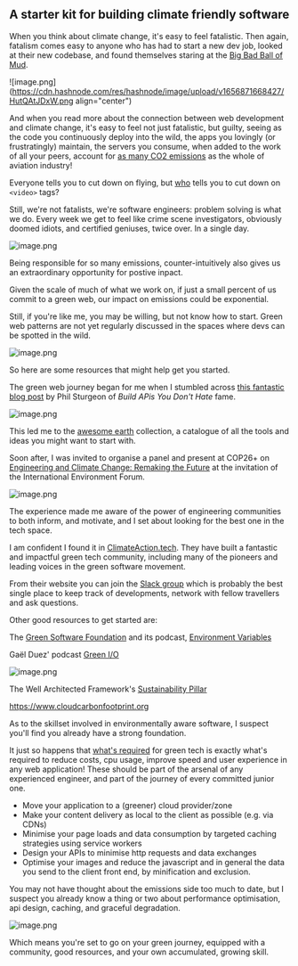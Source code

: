 ## A starter kit for building climate friendly software

When you think about climate change, it's easy to feel fatalistic. Then again, fatalism comes easy to anyone who has had to start a new dev job, looked at their new codebase, and found themselves staring at the [Big Bad Ball of Mud](https://wiki.c2.com/?BigBallOfMud).

![image.png](https://cdn.hashnode.com/res/hashnode/image/upload/v1656871668427/HutQAtJDxW.png align="center")

And when you read more about the connection between web development and climate change, it's easy to feel not just fatalistic, but guilty, seeing as the code you continuously deploy into the wild, the apps you lovingly (or frustratingly) maintain, the servers you consume, when added to the work of all your peers, account for [as many CO2 emissions](https://www.google.com/amp/s/www.ovoenergy.com/blog/green/the-carbon-footprint-of-the-internet/amp) as the whole of aviation industry!  

Everyone tells you to cut down on flying, but [who](https://theshiftproject.org/wp-content/uploads/2019/07/2019-02.pdf) tells you to cut down on `<video>` tags? 

Still, we're not fatalists, we're software engineers: problem solving is what we do. Every week we get to feel like crime scene investigators, obviously doomed idiots, and certified geniuses, twice over. In a single day.

![image.png](https://cdn.hashnode.com/res/hashnode/image/upload/v1656871623326/1MSnIORpO.png?height=1200&width=675&align="center") 

Being responsible for so many emissions, counter-intuitively also gives us an extraordinary opportunity for postive inpact. 

Given the scale of much of what we work on, if just a small percent of us commit to a green web, our impact on emissions could be exponential. 

Still, if you're like me, you may be willing, but not know how to start. Green web patterns are not yet regularly discussed in the spaces where devs can be spotted in the wild. 

![image.png](https://cdn.hashnode.com/res/hashnode/image/upload/v1656962216192/a0TxogwHS.png?height=1200&width=675&align="center")

So here are some resources that might help get you started.

The green web journey began for me when I stumbled across [this fantastic blog post](https://phil.tech/2020/tech-climate) by Phil Sturgeon of *Build APis You Don't Hate* fame.

![image.png](https://cdn.hashnode.com/res/hashnode/image/upload/v1656963818217/W6teyuJN_.png?height=1200&width=675&align="center")

This led me to the [awesome earth](https://github.com/philsturgeon/awesome-earth) collection, a catalogue of all the tools and ideas you might want to start with.

Soon after, I was invited to organise a panel and present at COP26+ on [Engineering and Climate Change: Remaking the Future](https://m.youtube.com/watch?v=SXzKvNUKpxg&t=28) at the invitation of the International Environment Forum. 

![image.png](https://cdn.hashnode.com/res/hashnode/image/upload/v1656963243006/ubOR8N83E.png?height=1200&width=675&align="center")

The experience made me aware of the power of engineering communities to both inform, and motivate, and I set about looking for the best one in the tech space. 

I am confident I found it in [ClimateAction.tech](https://ClimateAction.tech). 
They have built a fantastic and impactful green tech community, including many of the pioneers and leading voices in the green software movement. 

From their website you can join the [Slack group](https://docs.google.com/forms/d/e/1FAIpQLSdtvNeUkNkPybk9_Ln5klL1RUPHUCwfK4OfF-odRWnHME9d-g/viewform) which is probably the best single place to keep track of developments, network with fellow travellers and ask questions.

Other good resources to get started are:

The [Green Software Foundation](https://greensoftware.foundation) and its podcast, [Environment Variables](https://podcast.greensoftware.foundation)

Gaël Duez' podcast [Green I/O](https://open.spotify.com/show/5inTsYpe1AZeCmLbLDjPx6)

![image.png](https://cdn.hashnode.com/res/hashnode/image/upload/v1656962544528/3KRLQJK6U.png?height=1200&width=675&align="center")

The Well Architected Framework's [Sustainability Pillar](https://aws.amazon.com/blogs/aws/sustainability-pillar-well-architected-framework)

https://www.cloudcarbonfootprint.org

As to the skillset involved in environmentally aware software, I suspect you'll find you already have a strong foundation. 

It just so happens that [what's required](https://www.awwwards.com/how-to-deliver-a-highly-emotional-and-interactive-experience-with-a-low-carbon-impact.html) for green tech is exactly what's required to reduce costs, cpu usage, improve speed and user experience in any web application! These should be part of the arsenal of any experienced engineer, and part of the journey of every committed junior one.

-   Move your application to a (greener) cloud provider/zone
-  Make your content delivery as local to the client as possible (e.g. via CDNs)
-  Minimise your page loads and data consumption by targeted caching strategies using service workers
- Design your APIs to minimise http requests and data exchanges
-  Optimise your images and reduce the javascript and in general the data you send to the client front end, by minification and exclusion.

You may not have thought about the emissions side too much to date, but I suspect you  already know a thing or two about performance optimisation, api design, caching, and graceful degradation.

![image.png](https://cdn.hashnode.com/res/hashnode/image/upload/v1656962739303/A30s2Ry3K.png?height=1200&width=675&align="center")

Which means you're set to go on your green journey, equipped with a community, good resources, and your own accumulated, growing skill.